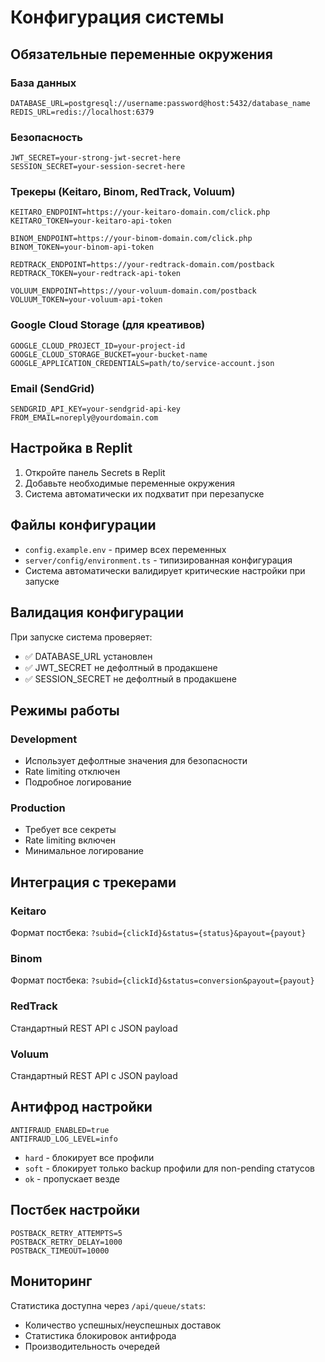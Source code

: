 # Конфигурация системы

## Обязательные переменные окружения

### База данных
```env
DATABASE_URL=postgresql://username:password@host:5432/database_name
REDIS_URL=redis://localhost:6379
```

### Безопасность
```env
JWT_SECRET=your-strong-jwt-secret-here
SESSION_SECRET=your-session-secret-here
```

### Трекеры (Keitaro, Binom, RedTrack, Voluum)
```env
KEITARO_ENDPOINT=https://your-keitaro-domain.com/click.php
KEITARO_TOKEN=your-keitaro-api-token

BINOM_ENDPOINT=https://your-binom-domain.com/click.php
BINOM_TOKEN=your-binom-api-token

REDTRACK_ENDPOINT=https://your-redtrack-domain.com/postback
REDTRACK_TOKEN=your-redtrack-api-token

VOLUUM_ENDPOINT=https://your-voluum-domain.com/postback
VOLUUM_TOKEN=your-voluum-api-token
```

### Google Cloud Storage (для креативов)
```env
GOOGLE_CLOUD_PROJECT_ID=your-project-id
GOOGLE_CLOUD_STORAGE_BUCKET=your-bucket-name
GOOGLE_APPLICATION_CREDENTIALS=path/to/service-account.json
```

### Email (SendGrid)
```env
SENDGRID_API_KEY=your-sendgrid-api-key
FROM_EMAIL=noreply@yourdomain.com
```

## Настройка в Replit

1. Откройте панель Secrets в Replit
2. Добавьте необходимые переменные окружения
3. Система автоматически их подхватит при перезапуске

## Файлы конфигурации

- `config.example.env` - пример всех переменных
- `server/config/environment.ts` - типизированная конфигурация
- Система автоматически валидирует критические настройки при запуске

## Валидация конфигурации

При запуске система проверяет:
- ✅ DATABASE_URL установлен
- ✅ JWT_SECRET не дефолтный в продакшене
- ✅ SESSION_SECRET не дефолтный в продакшене

## Режимы работы

### Development
- Использует дефолтные значения для безопасности
- Rate limiting отключен
- Подробное логирование

### Production
- Требует все секреты
- Rate limiting включен
- Минимальное логирование

## Интеграция с трекерами

### Keitaro
Формат постбека: `?subid={clickId}&status={status}&payout={payout}`

### Binom
Формат постбека: `?subid={clickId}&status=conversion&payout={payout}`

### RedTrack
Стандартный REST API с JSON payload

### Voluum
Стандартный REST API с JSON payload

## Антифрод настройки

```env
ANTIFRAUD_ENABLED=true
ANTIFRAUD_LOG_LEVEL=info
```

- `hard` - блокирует все профили
- `soft` - блокирует только backup профили для non-pending статусов
- `ok` - пропускает везде

## Постбек настройки

```env
POSTBACK_RETRY_ATTEMPTS=5
POSTBACK_RETRY_DELAY=1000
POSTBACK_TIMEOUT=10000
```

## Мониторинг

Статистика доступна через `/api/queue/stats`:
- Количество успешных/неуспешных доставок
- Статистика блокировок антифрода
- Производительность очередей